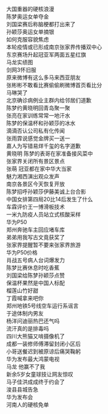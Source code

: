 大国重器的硬核浪漫  
陈梦奥运女单夺金  
刘国梁赛后称脑梗都打出来了  
孙颖莎奥运女单摘银  
如何克服容貌焦虑  
本轮疫情或已形成南京张家界传播双中心  
东京赛场升起冠亚军两面五星红旗  
马龙实绩图  
剑网3怀旧服  
原来微博有这么多马来西亚朋友  
张彬彬不敢看比赛偷偷刷微博首页看比分  
马琳哭了  
北京确诊病例业主群内给邻居们道歉  
陈梦约黄晓明回青岛聚一聚  
张亮在家训练常常一地汗水  
陈梦的保温杯和孙颖莎的冰水  
滴滴否认公司私有化传闻  
张雨霏说感觉金牌买一送一  
嘉人为写错易烊千玺的名字道歉  
黄晓明 陈梦的表哥在家准备接风菜中  
张家界关闭所有景区景点  
张萌 冠亚都在家中华大当家  
魅力湘西演出观众发声  
南京各景区今天恢复开放  
陈梦招呼孙颖莎伊藤美诚上台合影  
中国女排第四局20比14后发生了什么  
车霖评价王一博滑板技术  
一米九防疫人员站立式核酸采样  
华为P50  
郑州奔驰车主回应堵车库  
弟弟用我写古文竟获奖了  
张家界提醒暂不要来张家界旅游  
华为P50价格  
肖战五号病人台词爆发力  
陈梦比赛休息时吃香蕉  
刘国梁给陈梦孙颖莎点赞  
保温杯果然是中国人标配  
榴莲山竹好甜  
丁霞喊拿来吧你  
郑州地铁5号线空车运行系谣言  
于途体制内男友  
杨洋问迪丽热巴还气吗  
流汗真的是排毒吗  
四川大熊猫又啃摄像机了  
成都一装修师傅滞留封闭小区后  
小哥送餐迟到被原谅后痛哭鞠躬  
华为发布最大鸿蒙电视  
马龙 他赢不了我  
新余5岁女童球技让网友惊叹  
马子佳洪成成终于约会了  
浚县县城告急  
华为发布会  
河南人的硬核免单  

